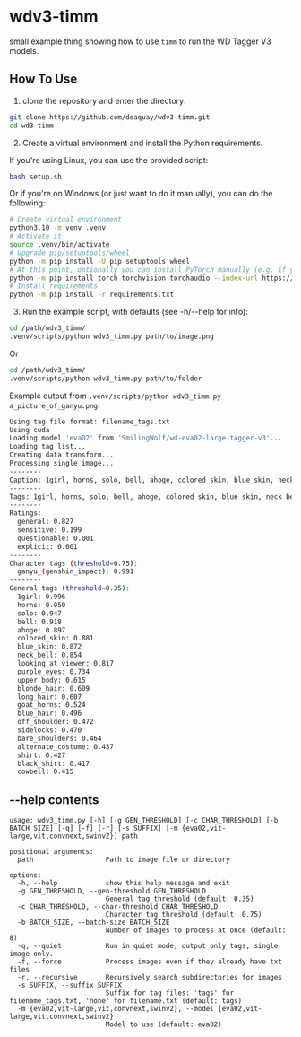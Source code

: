 # wdv3-timm

small example thing showing how to use `timm` to run the WD Tagger V3 models.

## How To Use

1. clone the repository and enter the directory:
```sh
git clone https://github.com/deaquay/wdv3-timm.git
cd wd3-timm
```

2. Create a virtual environment and install the Python requirements.

If you're using Linux, you can use the provided script:
```sh
bash setup.sh
```

Or if you're on Windows (or just want to do it manually), you can do the following:
```sh
# Create virtual environment
python3.10 -m venv .venv
# Activate it
source .venv/bin/activate
# Upgrade pip/setuptools/wheel
python -m pip install -U pip setuptools wheel
# At this point, optionally you can install PyTorch manually (e.g. if you ARE using an nVidia GPU, cuXXX in url is cuda version, such as cu126 for cuda 12.6 check [Pytorch](https://pytorch.org/) for full install command.)
python -m pip install torch torchvision torchaudio --index-url https://download.pytorch.org/whl/cuXXX
# Install requirements
python -m pip install -r requirements.txt
```

3. Run the example script, with defaults (see -h/--help for info):
```sh
cd /path/wdv3_timm/
.venv/scripts/python wdv3_timm.py path/to/image.png
```
Or
```sh
cd /path/wdv3_timm/
.venv/scripts/python wdv3_timm.py path/to/folder
```

Example output from `.venv/scripts/python wdv3_timm.py a_picture_of_ganyu.png`:
```sh
Using tag file format: filename_tags.txt
Using cuda
Loading model 'eva02' from 'SmilingWolf/wd-eva02-large-tagger-v3'...
Loading tag list...
Creating data transform...
Processing single image...
--------
Caption: 1girl, horns, solo, bell, ahoge, colored_skin, blue_skin, neck_bell, looking_at_viewer, purple_eyes, upper_body, blonde_hair, long_hair, goat_horns, blue_hair, off_shoulder, sidelocks, bare_shoulders, alternate_costume, shirt, black_shirt, cowbell, ganyu_(genshin_impact)
--------
Tags: 1girl, horns, solo, bell, ahoge, colored skin, blue skin, neck bell, looking at viewer, purple eyes, upper body, blonde hair, long hair, goat horns, blue hair, off shoulder, sidelocks, bare shoulders, alternate costume, shirt, black shirt, cowbell, ganyu \(genshin impact\)
--------
Ratings:
  general: 0.827
  sensitive: 0.199
  questionable: 0.001
  explicit: 0.001
--------
Character tags (threshold=0.75):
  ganyu_(genshin_impact): 0.991
--------
General tags (threshold=0.35):
  1girl: 0.996
  horns: 0.950
  solo: 0.947
  bell: 0.918
  ahoge: 0.897
  colored_skin: 0.881
  blue_skin: 0.872
  neck_bell: 0.854
  looking_at_viewer: 0.817
  purple_eyes: 0.734
  upper_body: 0.615
  blonde_hair: 0.609
  long_hair: 0.607
  goat_horns: 0.524
  blue_hair: 0.496
  off_shoulder: 0.472
  sidelocks: 0.470
  bare_shoulders: 0.464
  alternate_costume: 0.437
  shirt: 0.427
  black_shirt: 0.417
  cowbell: 0.415
```
## --help contents
```
usage: wdv3_timm.py [-h] [-g GEN_THRESHOLD] [-c CHAR_THRESHOLD] [-b BATCH_SIZE] [-q] [-f] [-r] [-s SUFFIX] [-m {eva02,vit-large,vit,convnext,swinv2}] path

positional arguments:
  path                  Path to image file or directory

options:
  -h, --help            show this help message and exit
  -g GEN_THRESHOLD, --gen-threshold GEN_THRESHOLD
                        General tag threshold (default: 0.35)
  -c CHAR_THRESHOLD, --char-threshold CHAR_THRESHOLD
                        Character tag threshold (default: 0.75)
  -b BATCH_SIZE, --batch-size BATCH_SIZE
                        Number of images to process at once (default: 8)
  -q, --quiet           Run in quiet mode, output only tags, single image only.
  -f, --force           Process images even if they already have txt files
  -r, --recursive       Recursively search subdirectories for images
  -s SUFFIX, --suffix SUFFIX
                        Suffix for tag files: 'tags' for filename_tags.txt, 'none' for filename.txt (default: tags)
  -m {eva02,vit-large,vit,convnext,swinv2}, --model {eva02,vit-large,vit,convnext,swinv2}
                        Model to use (default: eva02)
```
